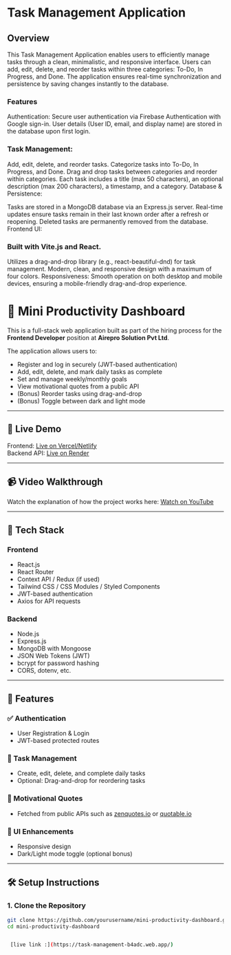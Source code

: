 # Task Management Application
## Overview
This Task Management Application enables users to efficiently manage tasks through a clean, minimalistic, and responsive interface. Users can add, edit, delete, and reorder tasks within three categories: To-Do, In Progress, and Done. The application ensures real-time synchronization and persistence by saving changes instantly to the database.

### Features
Authentication: Secure user authentication via Firebase Authentication with Google sign-in. User details (User ID, email, and display name) are stored in the database upon first login.

### Task Management:

Add, edit, delete, and reorder tasks.
Categorize tasks into To-Do, In Progress, and Done.
Drag and drop tasks between categories and reorder within categories.
Each task includes a title (max 50 characters), an optional description (max 200 characters), a timestamp, and a category.
Database & Persistence:

Tasks are stored in a MongoDB database via an Express.js server.
Real-time updates ensure tasks remain in their last known order after a refresh or reopening.
Deleted tasks are permanently removed from the database.
Frontend UI:

### Built with Vite.js and React.
Utilizes a drag-and-drop library (e.g., react-beautiful-dnd) for task management.
Modern, clean, and responsive design with a maximum of four colors.
Responsiveness: Smooth operation on both desktop and mobile devices, ensuring a mobile-friendly drag-and-drop experience.

# 🧠 Mini Productivity Dashboard

This is a full-stack web application built as part of the hiring process for the **Frontend Developer** position at **Airepro Solution Pvt Ltd**.

The application allows users to:
- Register and log in securely (JWT-based authentication)
- Add, edit, delete, and mark daily tasks as complete
- Set and manage weekly/monthly goals
- View motivational quotes from a public API
- (Bonus) Reorder tasks using drag-and-drop
- (Bonus) Toggle between dark and light mode

---

## 🔗 Live Demo

Frontend: [Live on Vercel/Netlify](#)  
Backend API: [Live on Render](#)

---

## 📹 Video Walkthrough

Watch the explanation of how the project works here: [Watch on YouTube](#)

---

## 📁 Tech Stack

### Frontend
- React.js
- React Router
- Context API / Redux (if used)
- Tailwind CSS / CSS Modules / Styled Components
- JWT-based authentication
- Axios for API requests

### Backend
- Node.js
- Express.js
- MongoDB with Mongoose
- JSON Web Tokens (JWT)
- bcrypt for password hashing
- CORS, dotenv, etc.

---

## 🚀 Features

### ✅ Authentication
- User Registration & Login
- JWT-based protected routes

### 📝 Task Management
- Create, edit, delete, and complete daily tasks
- Optional: Drag-and-drop for reordering tasks


### 💬 Motivational Quotes
- Fetched from public APIs such as [zenquotes.io](https://zenquotes.io/) or [quotable.io](https://quotable.io/)

### 🌙 UI Enhancements
- Responsive design
- Dark/Light mode toggle (optional bonus)

---

## 🛠️ Setup Instructions

### 1. Clone the Repository
```bash
git clone https://github.com/yourusername/mini-productivity-dashboard.git
cd mini-productivity-dashboard


 [live link :](https://task-management-b4adc.web.app/)